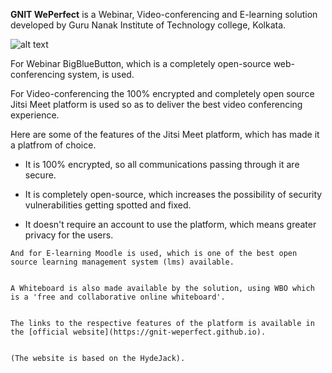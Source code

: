    **GNIT WePerfect** is a Webinar, Video-conferencing and E-learning solution developed by Guru Nanak Institute of Technology college, Kolkata.
   

   ![alt text](https://i.imgur.com/j8Yll6A.png)

  
   For Webinar BigBlueButton, which is a completely open-source web-conferencing system, is used.
  

   For Video-conferencing the 100% encrypted and completely open source Jitsi Meet platform is used so as to deliver the best video conferencing 
   experience. 
  

   Here are some of the features of the Jitsi Meet platform, which has made it a platfrom of choice.
   
   * It is 100% encrypted, so all communications passing through it are secure.
   
   * It is completely open-source, which increases the possibility of security vulnerabilities getting spotted and fixed.
   
   * It doesn't require an account to use the platform, which means greater privacy for the users.
   

    And for E-learning Moodle is used, which is one of the best open source learning management system (lms) available.

    
    A Whiteboard is also made available by the solution, using WBO which is a 'free and collaborative online whiteboard'.
 

    The links to the respective features of the platform is available in the [official website](https://gnit-weperfect.github.io).
   
   
    (The website is based on the HydeJack).
